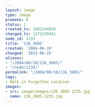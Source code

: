 ```yaml
---
layout: image
type: image
promote: 0
status: 1
created_ts: 1092144020
changed_ts: 1372159451
node_id: 1235
title: '136_3605'
created: '2004-08-10'
changed: '2013-06-25'
aliases:
- "/2004/08/10/136_3605/"
- "/node/1235/"
permalink: "/2004/08/10/136_3605/"
tags:
- Walk in Forgotten Location
images:
- src: image/images/136_3605-1235.jpg
  name: 136_3605-1235.jpg
---
```


